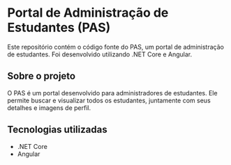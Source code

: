 # Portal de Administração de Estudantes (PAS)
Este repositório contém o código fonte do PAS, um portal de administração de estudantes. Foi desenvolvido utilizando .NET Core e Angular.

## Sobre o projeto
O PAS é um portal desenvolvido para administradores de estudantes. Ele permite buscar e visualizar todos os estudantes, juntamente com seus detalhes e imagens de perfil.

## Tecnologias utilizadas
- .NET Core
- Angular
